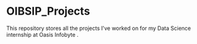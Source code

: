 # OIBSIP_Projects
This repository stores all the projects I've worked on for my Data Science internship at Oasis Infobyte .
